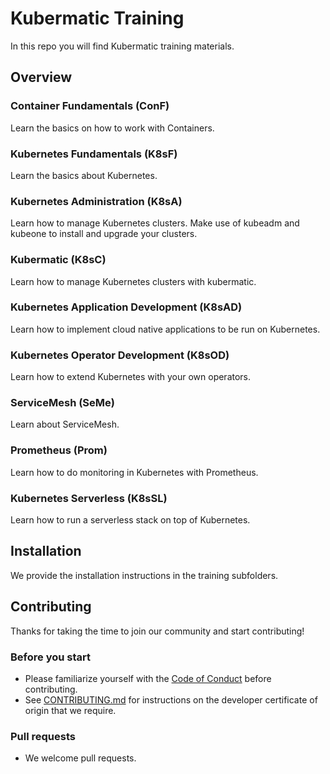 # Kubermatic Training

In this repo you will find Kubermatic training materials. 

## Overview

### Container Fundamentals (ConF)
Learn the basics on how to work with Containers.

### Kubernetes Fundamentals (K8sF)
Learn the basics about Kubernetes.

### Kubernetes Administration (K8sA)
Learn how to manage Kubernetes clusters. Make use of kubeadm and kubeone to install and upgrade your clusters.

### Kubermatic (K8sC)
Learn how to manage Kubernetes clusters with kubermatic.

### Kubernetes Application Development (K8sAD)
Learn how to implement cloud native applications to be run on Kubernetes.

### Kubernetes Operator Development (K8sOD)
Learn how to extend Kubernetes with your own operators.

### ServiceMesh (SeMe)
Learn about ServiceMesh.

### Prometheus (Prom)
Learn how to do monitoring in Kubernetes with Prometheus.

### Kubernetes Serverless (K8sSL)
Learn how to run a serverless stack on top of Kubernetes.

## Installation

We provide the installation instructions in the training subfolders. 

## Contributing

Thanks for taking the time to join our community and start contributing!

### Before you start

* Please familiarize yourself with the [Code of Conduct][4] before contributing.
* See [CONTRIBUTING.md][2] for instructions on the developer certificate of origin that we require.

### Pull requests

* We welcome pull requests.

[2]: https://github.com/kubermatic-labs/trainings/blob/master/CONTRIBUTING.md
[4]: https://github.com/kubermatic-labs/trainings/blob/master/CODE_OF_CONDUCT.md
